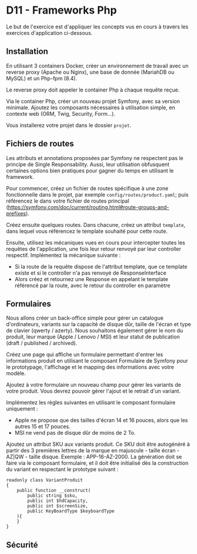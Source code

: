 # D11 - Frameworks Php

Le but de l'exercice est d'appliquer les concepts vus en cours à travers les exercices d'application ci-dessous.

## Installation

En utilisant 3 containers Docker, créer un environnement de travail avec un reverse proxy (Apache ou Nginx), une base de donnée (MariahDB ou MySQL) et un Php-fpm (8.4).

Le reverse proxy doit appeler le container Php à chaque requête reçue.

Via le container Php, créer un nouveau projet Symfony, avec sa version minimale. Ajoutez les composants nécessaires à utilisation simple, en contexte web (ORM, Twig, Security, Form...).

Vous installerez votre projet dans le dossier ```projet```.

## Fichiers de routes

Les attributs et annotations proposées par Symfony ne respectent pas le principe de Single Responsability. Aussi, leur utilisation obfusquent certaines options bien pratiques pour gagner du temps en utilisant le framework.

Pour commencer, créez un fichier de routes spécifique à une zone fonctionnelle dans le projet, par exemple ```config/routes/product.yaml```; puis référencez le dans votre fichier de routes principal (https://symfony.com/doc/current/routing.html#route-groups-and-prefixes).

Créez ensuite quelques routes. Dans chacune, créez un attribut ```template```, dans lequel vous référencez le template souhaité pour cette route.

Ensuite, utilisez les mécaniques vues en cours pour intercepter toutes les requêtes de l'application, une fois leur retour renvoyé par leur controller respectif.
Implémentez la mécanique suivante :
 - Si la route de la requête dispose de l'attribut template, que ce template existe et si le controller n'a pas renvoyé de ResponseInterface
 - Alors créez et retournez une Response en appelant le template référencé par la route, avec le retour du controller en paramètre

## Formulaires

Nous allons créer un back-office simple pour gérer un catalogue d'ordinateurs, variants sur la capacité de disque dûr, taille de l'écran et type de clavier (qwerty / azerty). Nous souhaitons également gérer le nom du produit, leur marque (Apple / Lenovo / MSI) et leur statut de publication (draft / published / archived).

Créez une page qui affiche un formulaire permettant d'entrer les informations produit en utilisant le composant Formulaire de Symfony pour le prototypage, l'affichage et le mapping des informations avec votre modèle.

Ajoutez à votre formulaire un nouveau champ pour gérer les variants de votre produit. Vous devrez pouvoir gérer l'ajout et le retrait d'un variant.

Implémentez les règles suivantes en utilisant le composant formulaire uniquement :
 - Apple ne propose que des tailles d'écran 14 et 16 pouces, alors que les autres 15 et 17 pouces.
 - MSI ne vend pas de disque dûr de moins de 2 To.

Ajoutez un attribut SKU aux variants produit.
Ce SKU doit être autogénéré à partir des 3 premières lettres de la marque en majuscule - taille écran - AZ|QW - taille disque. Exemple : APP-16-AZ-2000. La génération doit se faire via le composant formulaire, et il doit être initialisé dès la construction du variant en respectant le prototype suivant :
```html+php
readonly class VariantProduit
{
    public function __construct(
        public string $sku,
        public int $hdCapacity,
        public int $screenSize,
        public KeyBoardType $keyboardType
    ){
    }
}
```

## Sécurité

